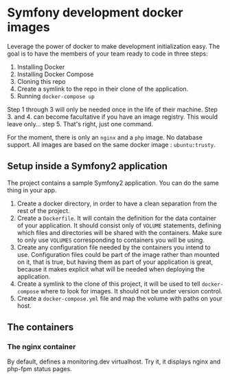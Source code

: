 # Symfony development docker images

Leverage the power of docker to make development initialization easy. The goal
is to have the members of your team ready to code in three steps:

1. Installing Docker
2. Installing Docker Compose
3. Cloning this repo
4. Create a symlink to the repo in their clone of the application.
5. Running `docker-compose up`

Step 1 through 3 will only be needed once in the life of their machine. Step 3.
and 4. can become facultative if you have an image registry. This would leave
only… step 5. That's right, just one command.

For the moment, there is only an `nginx` and a `php` image. No database support.
All images are based on the same docker image : `ubuntu:trusty`.

## Setup inside a Symfony2 application

The project contains a sample Symfony2 application. You can do the same thing
in your app.

1. Create a docker directory, in order to have a clean separation from the rest
of the project.
2. Create a `Dockerfile`. It will contain the definition for
the data container of your application. It should consist only of `VOLUME`
statements, defining which files and directories will be shared with the containers.
Make sure to only use `VOLUMES` corresponding to containers you will be using.
3. Create any configuration file needed by the containers you intend to use.
Configuration files could be part of the image rather than mounted on it, that is
true, but having them as part of your application is great, because it makes explicit
what will be needed when deploying the application.
4. Create a symlink to the clone of this project, it will be used to tell
`docker-compose` where to look for images. It should not be under version control.
5. Create a `docker-compose.yml` file and map the volume with paths on your host.

## The containers

### The nginx container

By default, defines a monitoring.dev virtualhost. Try it, it displays nginx and
php-fpm status pages.
